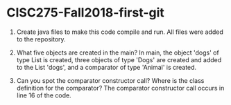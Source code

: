 # CISC275-Fall2018-first-git
1. Create java files to make this code compile and run.
	All files were added to the repository.

2. What five objects are created in the main?
	In main, the object 'dogs' of type List is created, three objects of type 'Dogs' 	are created and added to the List 'dogs', and a comparator of type 'Animal' is 		created.
3. Can you spot the comparator constructor call? Where is the class definition for the comparator?
	The comparator constructor call occurs in line 16 of the code.
